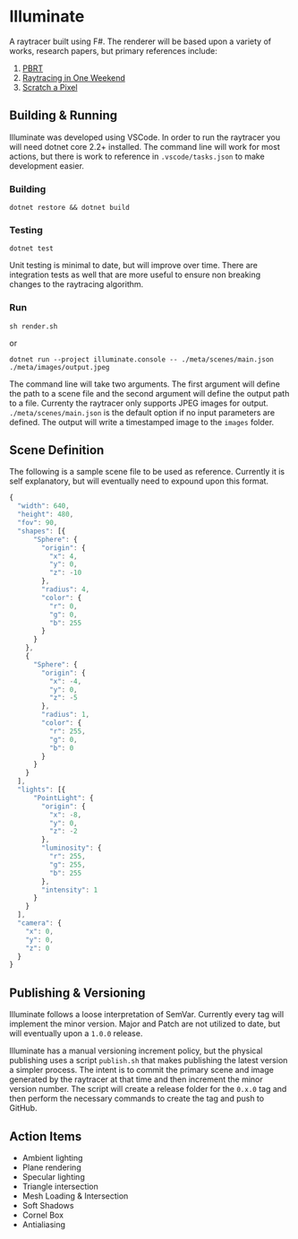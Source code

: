 # Illuminate

A raytracer built using F#. The renderer will be based upon a variety of works, research papers, but primary references include:

1. [PBRT](https://pbrt.org/)
2. [Raytracing in One Weekend](https://github.com/petershirley/raytracinginoneweekend)
3. [Scratch a Pixel](https://www.scratchapixel.com/index.php)

## Building & Running

Illuminate was developed using VSCode. In order to run the raytracer you will need dotnet core 2.2+ installed. The command line will work for most actions, but there is work to reference in `.vscode/tasks.json` to make development easier.

### Building

`dotnet restore && dotnet build`

### Testing

`dotnet test`

Unit testing is minimal to date, but will improve over time. There are integration tests as well that are more useful to ensure non breaking changes to the raytracing algorithm.

### Run

`sh render.sh`

or

`dotnet run --project illuminate.console -- ./meta/scenes/main.json ./meta/images/output.jpeg`

The command line will take two arguments. The first argument will define the path to a scene file and the second argument will define the output path to a file. Currenty the raytracer only supports JPEG images for output. `./meta/scenes/main.json` is the default option if no input parameters are defined. The output will write a timestamped image to the `images` folder.

## Scene Definition

The following is a sample scene file to be used as reference. Currently it is self explanatory, but will eventually need to expound upon this format.

```javascript
{
  "width": 640,
  "height": 480,
  "fov": 90,
  "shapes": [{
      "Sphere": {
        "origin": {
          "x": 4,
          "y": 0,
          "z": -10
        },
        "radius": 4,
        "color": {
          "r": 0,
          "g": 0,
          "b": 255
        }
      }
    },
    {
      "Sphere": {
        "origin": {
          "x": -4,
          "y": 0,
          "z": -5
        },
        "radius": 1,
        "color": {
          "r": 255,
          "g": 0,
          "b": 0
        }
      }
    }
  ],
  "lights": [{
      "PointLight": {
        "origin": {
          "x": -8,
          "y": 0,
          "z": -2
        },
        "luminosity": {
          "r": 255,
          "g": 255,
          "b": 255
        },
        "intensity": 1
      }
    }
  ],
  "camera": {
    "x": 0,
    "y": 0,
    "z": 0
  }
}
```

## Publishing & Versioning

Illuminate follows a loose interpretation of SemVar. Currently every tag will implement the minor version. Major and Patch are not utilized to date, but will eventually upon a `1.0.0` release.

Illuminate has a manual versioning increment policy, but the physical publishing uses a script `publish.sh` that makes publishing the latest version a simpler process. The intent is to commit the primary scene and image generated by the raytracer at that time and then increment the minor version number. The script will create a release folder for the `0.x.0` tag and then perform the necessary commands to create the tag and push to GitHub.

## Action Items

- Ambient lighting
- Plane rendering
- Specular lighting
- Triangle intersection
- Mesh Loading & Intersection
- Soft Shadows
- Cornel Box
- Antialiasing
